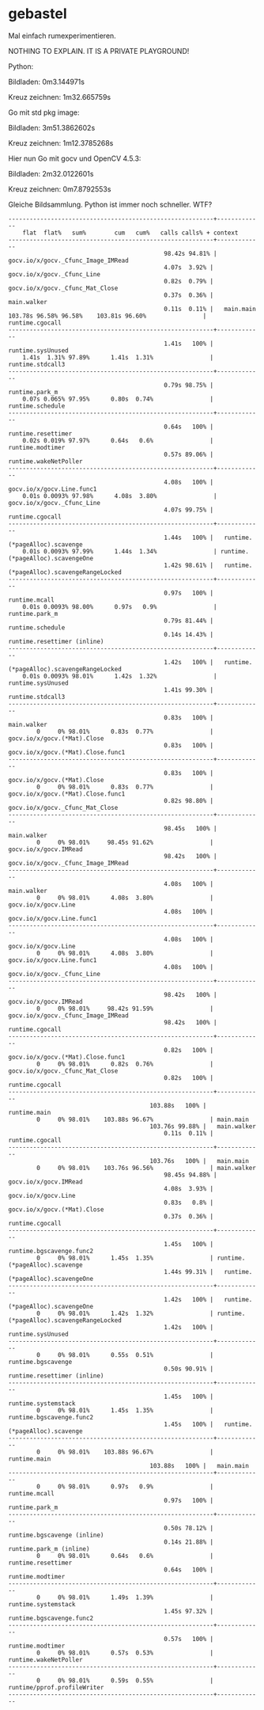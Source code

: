 # gebastel
Mal einfach rumexperimentieren.

NOTHING TO EXPLAIN. IT IS A PRIVATE PLAYGROUND!

Python:

Bildladen:      0m3.144971s

Kreuz zeichnen: 1m32.665759s

Go mit std pkg image:

Bildladen:      3m51.3862602s

Kreuz zeichnen: 1m12.3785268s

Hier nun Go mit gocv und OpenCV 4.5.3:

Bildladen:      2m32.0122601s

Kreuz zeichnen: 0m7.8792553s

Gleiche Bildsammlung. Python ist immer noch schneller. WTF?

    ----------------------------------------------------------+-------------
        flat  flat%   sum%        cum   cum%   calls calls% + context
    ----------------------------------------------------------+-------------
                                                98.42s 94.81% |   gocv.io/x/gocv._Cfunc_Image_IMRead
                                                4.07s  3.92% |   gocv.io/x/gocv._Cfunc_Line
                                                0.82s  0.79% |   gocv.io/x/gocv._Cfunc_Mat_Close
                                                0.37s  0.36% |   main.walker
                                                0.11s  0.11% |   main.main
    103.78s 96.58% 96.58%    103.81s 96.60%                | runtime.cgocall
    ----------------------------------------------------------+-------------
                                                1.41s   100% |   runtime.sysUnused
        1.41s  1.31% 97.89%      1.41s  1.31%                | runtime.stdcall3
    ----------------------------------------------------------+-------------
                                                0.79s 98.75% |   runtime.park_m
        0.07s 0.065% 97.95%      0.80s  0.74%                | runtime.schedule
    ----------------------------------------------------------+-------------
                                                0.64s   100% |   runtime.resettimer
        0.02s 0.019% 97.97%      0.64s   0.6%                | runtime.modtimer
                                                0.57s 89.06% |   runtime.wakeNetPoller
    ----------------------------------------------------------+-------------
                                                4.08s   100% |   gocv.io/x/gocv.Line.func1
        0.01s 0.0093% 97.98%      4.08s  3.80%                | gocv.io/x/gocv._Cfunc_Line
                                                4.07s 99.75% |   runtime.cgocall
    ----------------------------------------------------------+-------------
                                                1.44s   100% |   runtime.(*pageAlloc).scavenge
        0.01s 0.0093% 97.99%      1.44s  1.34%                | runtime.(*pageAlloc).scavengeOne
                                                1.42s 98.61% |   runtime.(*pageAlloc).scavengeRangeLocked
    ----------------------------------------------------------+-------------
                                                0.97s   100% |   runtime.mcall
        0.01s 0.0093% 98.00%      0.97s   0.9%                | runtime.park_m
                                                0.79s 81.44% |   runtime.schedule
                                                0.14s 14.43% |   runtime.resettimer (inline)
    ----------------------------------------------------------+-------------
                                                1.42s   100% |   runtime.(*pageAlloc).scavengeRangeLocked
        0.01s 0.0093% 98.01%      1.42s  1.32%                | runtime.sysUnused
                                                1.41s 99.30% |   runtime.stdcall3
    ----------------------------------------------------------+-------------
                                                0.83s   100% |   main.walker
            0     0% 98.01%      0.83s  0.77%                | gocv.io/x/gocv.(*Mat).Close
                                                0.83s   100% |   gocv.io/x/gocv.(*Mat).Close.func1
    ----------------------------------------------------------+-------------
                                                0.83s   100% |   gocv.io/x/gocv.(*Mat).Close
            0     0% 98.01%      0.83s  0.77%                | gocv.io/x/gocv.(*Mat).Close.func1
                                                0.82s 98.80% |   gocv.io/x/gocv._Cfunc_Mat_Close
    ----------------------------------------------------------+-------------
                                                98.45s   100% |   main.walker
            0     0% 98.01%     98.45s 91.62%                | gocv.io/x/gocv.IMRead
                                                98.42s   100% |   gocv.io/x/gocv._Cfunc_Image_IMRead
    ----------------------------------------------------------+-------------
                                                4.08s   100% |   main.walker
            0     0% 98.01%      4.08s  3.80%                | gocv.io/x/gocv.Line
                                                4.08s   100% |   gocv.io/x/gocv.Line.func1
    ----------------------------------------------------------+-------------
                                                4.08s   100% |   gocv.io/x/gocv.Line
            0     0% 98.01%      4.08s  3.80%                | gocv.io/x/gocv.Line.func1
                                                4.08s   100% |   gocv.io/x/gocv._Cfunc_Line
    ----------------------------------------------------------+-------------
                                                98.42s   100% |   gocv.io/x/gocv.IMRead
            0     0% 98.01%     98.42s 91.59%                | gocv.io/x/gocv._Cfunc_Image_IMRead
                                                98.42s   100% |   runtime.cgocall
    ----------------------------------------------------------+-------------
                                                0.82s   100% |   gocv.io/x/gocv.(*Mat).Close.func1
            0     0% 98.01%      0.82s  0.76%                | gocv.io/x/gocv._Cfunc_Mat_Close
                                                0.82s   100% |   runtime.cgocall
    ----------------------------------------------------------+-------------
                                            103.88s   100% |   runtime.main
            0     0% 98.01%    103.88s 96.67%                | main.main
                                            103.76s 99.88% |   main.walker
                                                0.11s  0.11% |   runtime.cgocall
    ----------------------------------------------------------+-------------
                                            103.76s   100% |   main.main
            0     0% 98.01%    103.76s 96.56%                | main.walker
                                                98.45s 94.88% |   gocv.io/x/gocv.IMRead
                                                4.08s  3.93% |   gocv.io/x/gocv.Line
                                                0.83s   0.8% |   gocv.io/x/gocv.(*Mat).Close
                                                0.37s  0.36% |   runtime.cgocall
    ----------------------------------------------------------+-------------
                                                1.45s   100% |   runtime.bgscavenge.func2
            0     0% 98.01%      1.45s  1.35%                | runtime.(*pageAlloc).scavenge
                                                1.44s 99.31% |   runtime.(*pageAlloc).scavengeOne
    ----------------------------------------------------------+-------------
                                                1.42s   100% |   runtime.(*pageAlloc).scavengeOne
            0     0% 98.01%      1.42s  1.32%                | runtime.(*pageAlloc).scavengeRangeLocked
                                                1.42s   100% |   runtime.sysUnused
    ----------------------------------------------------------+-------------
            0     0% 98.01%      0.55s  0.51%                | runtime.bgscavenge
                                                0.50s 90.91% |   runtime.resettimer (inline)
    ----------------------------------------------------------+-------------
                                                1.45s   100% |   runtime.systemstack
            0     0% 98.01%      1.45s  1.35%                | runtime.bgscavenge.func2
                                                1.45s   100% |   runtime.(*pageAlloc).scavenge
    ----------------------------------------------------------+-------------
            0     0% 98.01%    103.88s 96.67%                | runtime.main
                                            103.88s   100% |   main.main
    ----------------------------------------------------------+-------------
            0     0% 98.01%      0.97s   0.9%                | runtime.mcall
                                                0.97s   100% |   runtime.park_m
    ----------------------------------------------------------+-------------
                                                0.50s 78.12% |   runtime.bgscavenge (inline)
                                                0.14s 21.88% |   runtime.park_m (inline)
            0     0% 98.01%      0.64s   0.6%                | runtime.resettimer
                                                0.64s   100% |   runtime.modtimer
    ----------------------------------------------------------+-------------
            0     0% 98.01%      1.49s  1.39%                | runtime.systemstack
                                                1.45s 97.32% |   runtime.bgscavenge.func2
    ----------------------------------------------------------+-------------
                                                0.57s   100% |   runtime.modtimer
            0     0% 98.01%      0.57s  0.53%                | runtime.wakeNetPoller
    ----------------------------------------------------------+-------------
            0     0% 98.01%      0.59s  0.55%                | runtime/pprof.profileWriter
    ----------------------------------------------------------+-------------
